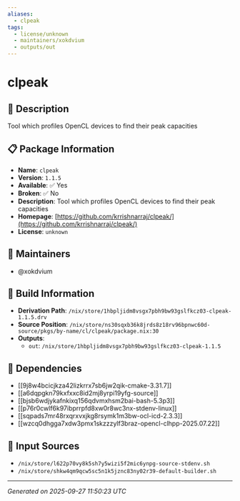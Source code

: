 ```yaml
---
aliases:
  - clpeak
tags:
  - license/unknown
  - maintainers/xokdvium
  - outputs/out
---
```


# clpeak

## 📝 Description

Tool which profiles OpenCL devices to find their peak capacities

## 📋 Package Information

- **Name**: `clpeak`
- **Version**: `1.1.5`
- **Available**: ✅ Yes
- **Broken**: ✅ No
- **Description**: Tool which profiles OpenCL devices to find their peak capacities
- **Homepage**: [https://github.com/krrishnarraj/clpeak/](https://github.com/krrishnarraj/clpeak/)
- **License**: `unknown`
## 👥 Maintainers

- @xokdvium


## 🔧 Build Information

- **Derivation Path**: `/nix/store/1hbpljidm8vsgx7pbh9bw93gslfkcz03-clpeak-1.1.5.drv`
- **Source Position**: `/nix/store/ns30sqxb36k8jrds8z18rv96bpnwc60d-source/pkgs/by-name/cl/clpeak/package.nix:30`
- **Outputs**:
  - `out`:  `/nix/store/1hbpljidm8vsgx7pbh9bw93gslfkcz03-clpeak-1.1.5`

## 🔗 Dependencies

- [[9j8w4bcicjkza42lizkrrx7sb6jw2qik-cmake-3.31.7]]
- [[a6dqpgkn79kxfxxc8id2mj8yrpi19yfg-source]]
- [[bjsb6wdjykafnkixq156qdvmxhsm2bai-bash-5.3p3]]
- [[p76r0cwlf6k97ibprrpfd8xw0r8wc3nx-stdenv-linux]]
- [[sqpads7mr48rxqrxvxjkg8rsymk1m3bw-ocl-icd-2.3.3]]
- [[wzcq0dhgga7xdw3pmx1skzzzylf3braz-opencl-clhpp-2025.07.22]]

## 📁 Input Sources

- `/nix/store/l622p70vy8k5sh7y5wizi5f2mic6ynpg-source-stdenv.sh`
- `/nix/store/shkw4qm9qcw5sc5n1k5jznc83ny02r39-default-builder.sh`

---
*Generated on 2025-09-27 11:50:23 UTC*

